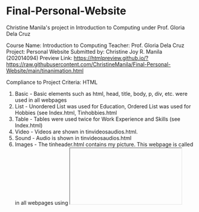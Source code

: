 # Final-Personal-Website
Christine Manila's project in Introduction to Computing under Prof. Gloria Dela Cruz

Course Name: Introduction to Computing
Teacher: Prof. Gloria Dela Cruz
Project: Personal Website
Submitted by: Christine Joy R. Manila (202014094)
Preview Link: https://htmlpreview.github.io/?https://raw.githubusercontent.com/ChristineManila/Final-Personal-Website/main/tinanimation.html

Compliance to Project Criteria: 
HTML
1.	Basic - Basic elements such as html, head, title, body, p, div, etc. were used in all webpages	
2.	List - Unordered List was used for Education, Ordered List was used for Hobbies (see Index.html, Tinhobbies.html
3.	Table - Tables were used twice for Work Experience and Skills (see Index.html)
4.	Video - Videos are shown in tinvideosaudios.html.
5.	Sound - Audio is shown in tinvideosaudios.html
6.	Images - The tinheader.html contains my picture. This webpage is called in all webpages using <iframe> element. Moreover, My Skills has Rate column that uses images. (see tinheader.html, index.html)
7.	Links - Internal: There are links to Home, Hobbies, Contact, and Videos and Audios (see 	index.html, tinhobbies.html, tincontact.html, tinvideosaudios.html). External: There is a link to NetEase website (see Index.html)
CSS
1.	Color - The color for <h1> and <p> were set. (see Styles.css, All html files)
2.	Background Text Color - Background Color were set for <body>, <table>, <th>, and <td>. Background Text Color were set in the navigation bar (.topnav a), when hovering (.topnav a:hover), and for active selection (.topnav a.active). (see Styles.css, All html files)
3.	Shape - The 3 <h1> elements at index.html were enclosed in rectangle, trapezoid, and parallelogram (see  Styles.css, Index.html)
4.	Border - The 2 <h1> elements at index.html were enclosed in dotted and dashed borders (see Styles.css, Index.html)
5.	Layout - All html files have header (tinheader.html) and navigator (see Styles.css, All html files)
JAVASCRIPT
1.	Response from the user - The user can respond using <Form> elements by submitting his/her name, email, and message. The user can get to know me by answering some questions from timgettoknow.html (see Tincontact.html, tingettoknow.html)
2.	Website interactivity - The website will confirm the sending of a user’s message by mentioning his/her name. The web can respond to the answers given by the user at tingettoknow.html (see Tincontact.html, Tinjs.js)
3.	One new feature - Text animation of increasing and decreasing its font-size.(see Tinanimation.html)
  
